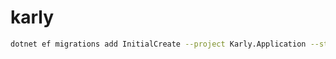 # karly

```bash
dotnet ef migrations add InitialCreate --project Karly.Application --startup-project Karly.Api
```